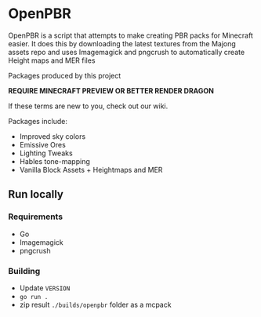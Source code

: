 # OpenPBR

OpenPBR is a script that attempts to make creating PBR packs for Minecraft easier. It does this by downloading the latest textures from the Majong assets repo and uses Imagemagick and pngcrush to automatically create Height maps and MER files

Packages produced by this project 

**REQUIRE MINECRAFT PREVIEW OR BETTER RENDER DRAGON**

If these terms are new to you, check out our wiki.

Packages include: 

- Improved sky colors
- Emissive Ores
- Lighting Tweaks
- Hables tone-mapping
- Vanilla Block Assets + Heightmaps and MER

## Run locally

### Requirements 

- Go
- Imagemagick
- pngcrush

### Building 

- Update `VERSION`
- `go run .`
- zip result `./builds/openpbr` folder as a mcpack

